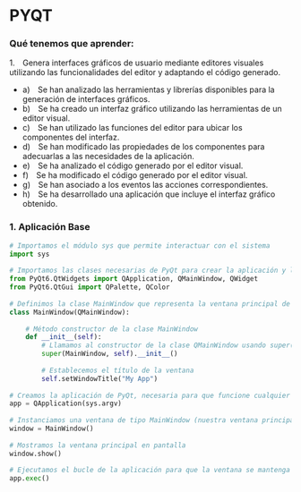 # PYQT

### Qué tenemos que aprender:
1. Genera interfaces gráficos de usuario mediante editores visuales utilizando las funcionalidades del editor y adaptando el código generado.
* a) Se han analizado las herramientas y librerías disponibles para la generación de interfaces gráficos.
* b) Se ha creado un interfaz gráfico utilizando las herramientas de un editor visual.
* c) Se han utilizado las funciones del editor para ubicar los componentes del interfaz.
* d) Se han modificado las propiedades de los componentes para adecuarlas a las necesidades de la aplicación.
* e) Se ha analizado el código generado por el editor visual.
* f) Se ha modificado el código generado por el editor visual.
* g) Se han asociado a los eventos las acciones correspondientes.
* h) Se ha desarrollado una aplicación que incluye el interfaz gráfico obtenido.

### 1. Aplicación Base 

```python
# Importamos el módulo sys que permite interactuar con el sistema
import sys
 
# Importamos las clases necesarias de PyQt para crear la aplicación y la ventana principal
from PyQt6.QtWidgets import QApplication, QMainWindow, QWidget
from PyQt6.QtGui import QPalette, QColor
 
# Definimos la clase MainWindow que representa la ventana principal de nuestra aplicación
class MainWindow(QMainWindow):
    
    # Método constructor de la clase MainWindow
    def __init__(self):
        # Llamamos al constructor de la clase QMainWindow usando super()
        super(MainWindow, self).__init__()
 
        # Establecemos el título de la ventana
        self.setWindowTitle("My App")
 
# Creamos la aplicación de PyQt, necesaria para que funcione cualquier interfaz
app = QApplication(sys.argv)
 
# Instanciamos una ventana de tipo MainWindow (nuestra ventana principal)
window = MainWindow()
 
# Mostramos la ventana principal en pantalla
window.show()
 
# Ejecutamos el bucle de la aplicación para que la ventana se mantenga abierta hasta que el usuario la cierre
app.exec()
```
